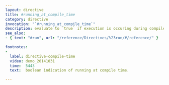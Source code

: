 ```yaml
---
layout: directive
title: #running_at_compile_time
category: directive
invocation: "`#running_at_compile_time`"
description: evaluate to `true` if execution is occuring during compile time
see_also:
- { text: "#run", url: "/reference/Directives/%23run/#/reference/" }

footnotes:
-
  label: directive-compile-time
  video: demo_20141031
  time:  5443
  text:  boolean indication of running at compile time.

---
```

